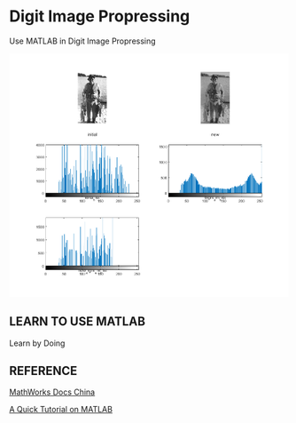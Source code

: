 # Digit Image Propressing
Use MATLAB in Digit Image Propressing

![Some process result](./Histogram_Equalization/output_img_2.bmp)

## LEARN TO USE MATLAB

Learn by Doing

## REFERENCE

[MathWorks Docs China](https://cn.mathworks.com/help/)

[A Quick Tutorial on MATLAB](http://web.eecs.umich.edu/~aey/eecs451/matlab.pdf)